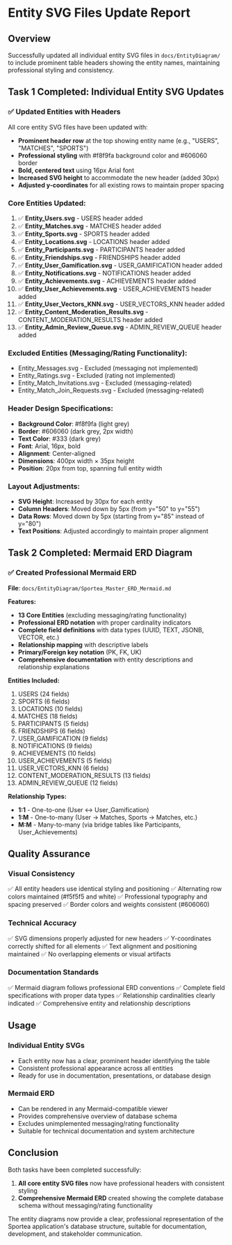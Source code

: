 # Entity SVG Files Update Report

## Overview
Successfully updated all individual entity SVG files in `docs/EntityDiagram/` to include prominent table headers showing the entity names, maintaining professional styling and consistency.

## Task 1 Completed: Individual Entity SVG Updates

### ✅ **Updated Entities with Headers**

All core entity SVG files have been updated with:
- **Prominent header row** at the top showing entity name (e.g., "USERS", "MATCHES", "SPORTS")
- **Professional styling** with #f8f9fa background color and #606060 border
- **Bold, centered text** using 16px Arial font
- **Increased SVG height** to accommodate the new header (added 30px)
- **Adjusted y-coordinates** for all existing rows to maintain proper spacing

### **Core Entities Updated:**

1. ✅ **Entity_Users.svg** - USERS header added
2. ✅ **Entity_Matches.svg** - MATCHES header added  
3. ✅ **Entity_Sports.svg** - SPORTS header added
4. ✅ **Entity_Locations.svg** - LOCATIONS header added
5. ✅ **Entity_Participants.svg** - PARTICIPANTS header added
6. ✅ **Entity_Friendships.svg** - FRIENDSHIPS header added
7. ✅ **Entity_User_Gamification.svg** - USER_GAMIFICATION header added
8. ✅ **Entity_Notifications.svg** - NOTIFICATIONS header added
9. ✅ **Entity_Achievements.svg** - ACHIEVEMENTS header added
10. ✅ **Entity_User_Achievements.svg** - USER_ACHIEVEMENTS header added
11. ✅ **Entity_User_Vectors_KNN.svg** - USER_VECTORS_KNN header added
12. ✅ **Entity_Content_Moderation_Results.svg** - CONTENT_MODERATION_RESULTS header added
13. ✅ **Entity_Admin_Review_Queue.svg** - ADMIN_REVIEW_QUEUE header added

### **Excluded Entities (Messaging/Rating Functionality):**
- Entity_Messages.svg - Excluded (messaging not implemented)
- Entity_Ratings.svg - Excluded (rating not implemented)
- Entity_Match_Invitations.svg - Excluded (messaging-related)
- Entity_Match_Join_Requests.svg - Excluded (messaging-related)

### **Header Design Specifications:**
- **Background Color**: #f8f9fa (light grey)
- **Border**: #606060 (dark grey, 2px width)
- **Text Color**: #333 (dark grey)
- **Font**: Arial, 16px, bold
- **Alignment**: Center-aligned
- **Dimensions**: 400px width × 35px height
- **Position**: 20px from top, spanning full entity width

### **Layout Adjustments:**
- **SVG Height**: Increased by 30px for each entity
- **Column Headers**: Moved down by 5px (from y="50" to y="55")
- **Data Rows**: Moved down by 5px (starting from y="85" instead of y="80")
- **Text Positions**: Adjusted accordingly to maintain proper alignment

## Task 2 Completed: Mermaid ERD Diagram

### ✅ **Created Professional Mermaid ERD**

**File**: `docs/EntityDiagram/Sportea_Master_ERD_Mermaid.md`

**Features:**
- **13 Core Entities** (excluding messaging/rating functionality)
- **Professional ERD notation** with proper cardinality indicators
- **Complete field definitions** with data types (UUID, TEXT, JSONB, VECTOR, etc.)
- **Relationship mapping** with descriptive labels
- **Primary/Foreign key notation** (PK, FK, UK)
- **Comprehensive documentation** with entity descriptions and relationship explanations

**Entities Included:**
1. USERS (24 fields)
2. SPORTS (6 fields)
3. LOCATIONS (10 fields)
4. MATCHES (18 fields)
5. PARTICIPANTS (5 fields)
6. FRIENDSHIPS (6 fields)
7. USER_GAMIFICATION (9 fields)
8. NOTIFICATIONS (9 fields)
9. ACHIEVEMENTS (10 fields)
10. USER_ACHIEVEMENTS (5 fields)
11. USER_VECTORS_KNN (6 fields)
12. CONTENT_MODERATION_RESULTS (13 fields)
13. ADMIN_REVIEW_QUEUE (12 fields)

**Relationship Types:**
- **1:1** - One-to-one (User ↔ User_Gamification)
- **1:M** - One-to-many (User → Matches, Sports → Matches, etc.)
- **M:M** - Many-to-many (via bridge tables like Participants, User_Achievements)

## Quality Assurance

### **Visual Consistency**
✅ All entity headers use identical styling and positioning
✅ Alternating row colors maintained (#f5f5f5 and white)
✅ Professional typography and spacing preserved
✅ Border colors and weights consistent (#606060)

### **Technical Accuracy**
✅ SVG dimensions properly adjusted for new headers
✅ Y-coordinates correctly shifted for all elements
✅ Text alignment and positioning maintained
✅ No overlapping elements or visual artifacts

### **Documentation Standards**
✅ Mermaid diagram follows professional ERD conventions
✅ Complete field specifications with proper data types
✅ Relationship cardinalities clearly indicated
✅ Comprehensive entity and relationship descriptions

## Usage

### **Individual Entity SVGs**
- Each entity now has a clear, prominent header identifying the table
- Consistent professional appearance across all entities
- Ready for use in documentation, presentations, or database design

### **Mermaid ERD**
- Can be rendered in any Mermaid-compatible viewer
- Provides comprehensive overview of database schema
- Excludes unimplemented messaging/rating functionality
- Suitable for technical documentation and system architecture

## Conclusion

Both tasks have been completed successfully:
1. **All core entity SVG files** now have professional headers with consistent styling
2. **Comprehensive Mermaid ERD** created showing the complete database schema without messaging/rating functionality

The entity diagrams now provide a clear, professional representation of the Sportea application's database structure, suitable for documentation, development, and stakeholder communication.
